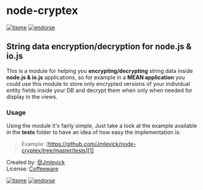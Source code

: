 # node-cryptex

[![tipme](https://spideroak.com/share/PBSW433EMVZXS43UMVWXG/78656e6f6465/srv/CDN/xenodecdn/tipme-small.png)](https://www.changetip.com/tipme/jmlevick) [![endorse](http://api.coderwall.com/jmlevick/endorsecount.png)](https://coderwall.com/jmlevick)

## String data encryption/decryption for node.js & io.js

This is a module for helping you **encrypting/decrypting** string data inside **node.js & io.js** applications, so for example in a **MEAN application** you could use this module to store only encrypted versions of your individual entity fields inside your DB and decrypt them when only when needed for display in the views.

### Usage

Using the module it's fairly simple, Just take a look at the example available in the **tests** folder to have an idea of how easy the implementation is:

> Example: [https://github.com/Jmlevick/node-cryptex/tree/master/tests][1]

Created by: [@Jmlevick][2]  
License: [Coffeeware][3]

[![tipme](https://spideroak.com/share/PBSW433EMVZXS43UMVWXG/78656e6f6465/srv/CDN/xenodecdn/tipme-small.png)](https://www.changetip.com/tipme/jmlevick) [![endorse](http://api.coderwall.com/jmlevick/endorsecount.png)](https://coderwall.com/jmlevick)


  [1]: https://github.com/Jmlevick/node-cryptex/tree/master/tests
  [2]: https://twitter.com/Jmlevick
  [3]: https://github.com/Jmlevick/coffeeware-license
